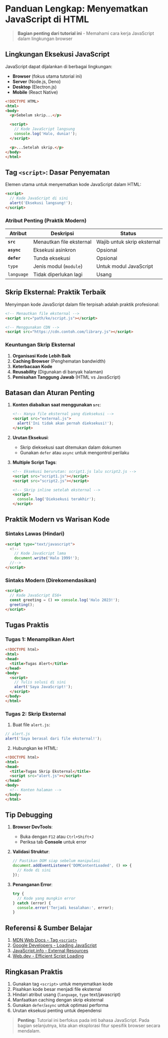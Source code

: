 # Panduan Lengkap: Menyematkan JavaScript di HTML


> **Bagian penting dari tutorial ini** - Memahami cara kerja JavaScript dalam lingkungan browser

## Lingkungan Eksekusi JavaScript

JavaScript dapat dijalankan di berbagai lingkungan:

- **Browser** (fokus utama tutorial ini)
- **Server** (Node.js, Deno)
- **Desktop** (Electron.js)
- **Mobile** (React Native)

```html
<!DOCTYPE HTML>
<html>
<body>
  <p>Sebelum skrip...</p>

  <script>
    // Kode JavaScript langsung
    console.log('Halo, dunia!');
  </script>

  <p>...Setelah skrip.</p>
</body>
</html>
```

## Tag `<script>`: Dasar Penyematan

Elemen utama untuk menyematkan kode JavaScript dalam HTML:

```html
<script>
  // Kode JavaScript di sini
  alert('Eksekusi langsung!');
</script>
```

### Atribut Penting (Praktik Modern)

| Atribut     | Deskripsi                | Status                      |
| ----------- | ------------------------ | --------------------------- |
| **`src`**   | Menautkan file eksternal | Wajib untuk skrip eksternal |
| **`async`** | Eksekusi asinkron        | Opsional                    |
| **`defer`** | Tunda eksekusi           | Opsional                    |
| `type`      | Jenis modul (`module`)   | Untuk modul JavaScript      |
| `language`  | Tidak diperlukan lagi    | Usang                       |

## Skrip Eksternal: Praktik Terbaik

Menyimpan kode JavaScript dalam file terpisah adalah praktik profesional:

```html
<!-- Menautkan file eksternal -->
<script src="path/ke/script.js"></script>

<!-- Menggunakan CDN -->
<script src="https://cdn.contoh.com/library.js"></script>
```

### Keuntungan Skrip Eksternal

1. **Organisasi Kode Lebih Baik**
2. **Caching Browser** (Penghematan bandwidth)
3. **Keterbacaan Kode**
4. **Reusability** (Digunakan di banyak halaman)
5. **Pemisahan Tanggung Jawab** (HTML vs JavaScript)

## Batasan dan Aturan Penting

1. **Konten diabaikan saat menggunakan `src`**:

   ```html
   <!-- Hanya file eksternal yang dieksekusi -->
   <script src="external.js">
     alert('Ini tidak akan pernah dieksekusi!');
   </script>
   ```

2. **Urutan Eksekusi**:

   - Skrip dieksekusi saat ditemukan dalam dokumen
   - Gunakan `defer` atau `async` untuk mengontrol perilaku

3. **Multiple Script Tags**:

   ```html
   <!-- Eksekusi berurutan: script1.js lalu script2.js -->
   <script src="script1.js"></script>
   <script src="script2.js"></script>

   <!-- Skrip inline setelah eksternal -->
   <script>
     console.log('Dieksekusi terakhir');
   </script>
   ```

## Praktik Modern vs Warisan Kode

### Sintaks Lawas (Hindari)

```html
<script type="text/javascript">
  <!--
    // Kode JavaScript lama
    document.write('Halo 1999!');
  //-->
</script>
```

### Sintaks Modern (Direkomendasikan)

```html
<script>
  // Kode JavaScript ES6+
  const greeting = () => console.log('Halo 2023!');
  greeting();
</script>
```

## Tugas Praktis

### Tugas 1: Menampilkan Alert

```html
<!DOCTYPE html>
<html>
<head>
  <title>Tugas Alert</title>
</head>
<body>
  <script>
    // Tulis solusi di sini
    alert('Saya JavaScript!');
  </script>
</body>
</html>
```

### Tugas 2: Skrip Eksternal

1. Buat file `alert.js`:

```javascript
// alert.js
alert('Saya berasal dari file eksternal!');
```

2. Hubungkan ke HTML:

```html
<!DOCTYPE html>
<html>
<head>
  <title>Tugas Skrip Eksternal</title>
  <script src="alert.js"></script>
</head>
<body>
  <!-- Konten halaman -->
</body>
</html>
```

## Tip Debugging

1. **Browser DevTools**:

   - Buka dengan `F12` atau `Ctrl+Shift+J`
   - Periksa tab **Console** untuk error

2. **Validasi Struktur**:

   ```javascript
   // Pastikan DOM siap sebelum manipulasi
   document.addEventListener('DOMContentLoaded', () => {
     // Kode di sini
   });
   ```

3. **Penanganan Error**:
   ```javascript
   try {
     // Kode yang mungkin error
   } catch (error) {
     console.error('Terjadi kesalahan:', error);
   }
   ```

## Referensi & Sumber Belajar

1. [MDN Web Docs - Tag `<script>`](https://developer.mozilla.org/en-US/docs/Web/HTML/Element/script)
2. [Google Developers - Loading JavaScript](https://developers.google.com/web/fundamentals/performance/optimizing-content-efficiency/loading-third-party-javascript)
3. [JavaScript.info - External Resources](https://javascript.info/hello-world#external-scripts)
4. [Web.dev - Efficient Script Loading](https://web.dev/efficiently-load-third-party-javascript/)

## Ringkasan Praktis

1. Gunakan tag `<script>` untuk menyematkan kode
2. Pisahkan kode besar menjadi file eksternal
3. Hindari atribut usang (`language`, `type` text/javascript)
4. Manfaatkan caching dengan skrip eksternal
5. Gunakan `defer`/`async` untuk optimasi performa
6. Urutan eksekusi penting untuk dependensi

> **Penting:** Tutorial ini berfokus pada inti bahasa JavaScript. Pada bagian selanjutnya, kita akan eksplorasi fitur spesifik browser secara mendalam.
